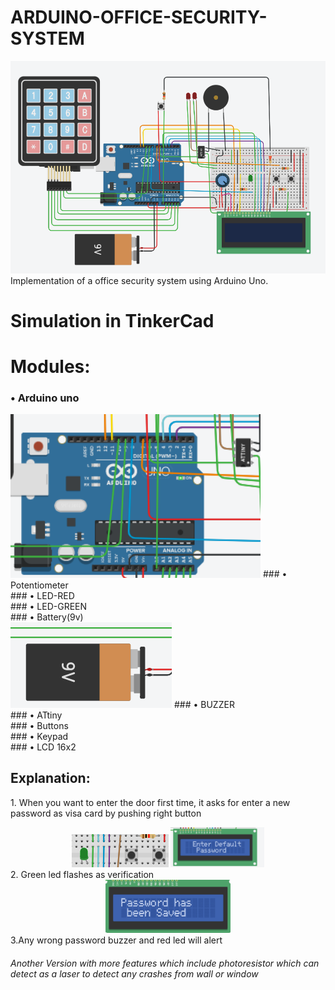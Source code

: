# ARDUINO-OFFICE-SECURITY-SYSTEM
<img src="images/overallSys.png" width="700"><br>
Implementation of a office security system using Arduino Uno.

# Simulation in TinkerCad
# Modules:
### • Arduino uno <br>
<img src="images/arduino&attiny.png" width="400">
### • Potentiometer <br>
### • LED-RED <br>
### • LED-GREEN <br>
### • Battery(9v) <br>
<img src="images/battery.png">
### • BUZZER <br>
### • ATtiny <br>
### • Buttons <br>
### • Keypad <br>
### • LCD 16x2 <br>

## Explanation:

<p>  1. When you want to enter the door first time, it asks for enter a new password as visa card by pushing right button<p>
<center>
<img src="images/openSys.png"> <img src="images/defaultPw.png" width="150"> <br></center>
2. Green led  flashes as verification<br>
 <center><img src="images/done.png" width="200"></center>
3.Any wrong password buzzer and red led will alert<br>






###### Another Version with more features which include photoresistor which can detect as a laser to detect any crashes from wall or window
 


 



